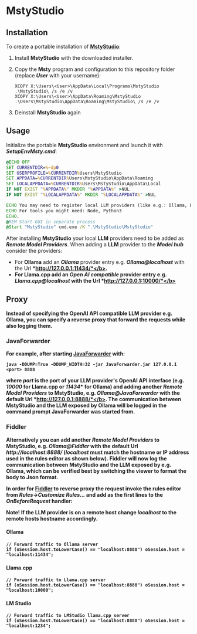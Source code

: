 # MstyStudio

## Installation

To create a portable installation of **[MstyStudio](https://msty.ai/)**:

1. Install **MstyStudio** with the downloaded installer.
2. Copy the **Msty** program and configuration to this repository folder (replace <b>*User*</b> with your username):

   ```
   XCOPY X:\Users\<User>\AppData\Local\Programs\MstyStudio .\MstyStudio\ /s /e /v
   XCOPY X:\Users\<User>\AppData\Roaming\MstyStudio .\Users\MstyStudio\AppData\Roaming\MstyStudio\ /s /e /v
   ```
3. Deinstall **MstyStudio** again

## Usage

Initialize the portable **MstyStudio** environment and launch it with <b>*SetupEnvMsty.cmd*</b>:

```SetupEnvMsty.cmd
@ECHO OFF
SET CURRENTDIR=%~dp0
SET USERPROFILE=%CURRENTDIR%Users\MstyStudio
SET APPDATA=%CURRENTDIR%Users\MstyStudio\AppData\Roaming
SET LOCALAPPDATA=%CURRENTDIR%Users\MstyStudio\AppData\Local
IF NOT EXIST "%APPDATA%" MKDIR "%APPDATA%" >NUL
IF NOT EXIST "%LOCALAPPDATA%" MKDIR "%LOCALAPPDATA%" >NUL

ECHO You may need to register local LLM providers (like e.g.: Ollama, Llama.cpp) as a remote LLM in Msty
ECHO For tools you might need: Node, Python3
ECHO.
@REM Start GUI in separate process
@Start "MstyStudio" cmd.exe /K ".\MstyStudio\MstyStudio"
```

After installing **MstyStudio** your local **LLM** providers need to be added as <b>*Remote Model Providers*</b>.
When adding a **LLM** provider to the <b>*Model hub*</b> consider the providers:

  - For **Ollama** add an <b>*Ollama*</b> provider entry e.g. <b>*Ollama@localhost*</b> with the Url <b>*http://127.0.0.1:11434/*</b>.
  - For **Llama.cpp** add an <b>*Open AI compatible*</b> provider entry e.g. <b>*Llama.cpp@localhost*</b> with the Url <b>*http://127.0.0.1:10000/*</b>

## Proxy

Instead of specifying the **OpenAI API** compatible **LLM** provider e.g. **Ollama**, you can specify a reverse proxy that forward the requests while also logging them.

### JavaForwarder

For example, after starting **[JavaForwarder](https://github.com/Warpguru/JavaForwarder)** with:

```
java -DDUMP=True -DDUMP_WIDTH=32 -jar JavaForwarder.jar 127.0.0.1 <port> 8888
```

where <b>*port*</b> is the port of your **LLM** provider's **OpenAI API** interface (e.g. <b>*10000*</b> for **Llama.cpp** or
<b>*11434*</b>* for **Ollama**) and adding another <b>*Remote Model Providers*</b> to **MstyStudio**, e.g. <b>*Ollama@JavaForwarder*</b> 
with the default Url <b>*http://127.0.0.1:8888/*</b>.
The communication between **MstyStudio** and the **LLM** exposed by **Ollama** will be logged in the command prompt **JavaForwarder** was started from.

### Fiddler

Alternatively you can add another <b>*Remote Model Providers*</b> to **MstyStudio**, e.g. <b>*Ollama@Fiddler*</b> with the default Url <b>*http://localhost:8888/*</b> (<b>*localhost*</b> must match the hostname or IP address used in the rules editor as shown below).
**Fiddler** will now log the communication between **MstyStudio** and the **LLM** exposed by e.g. **Ollama**, which can be verified best by switching the viewer to format the body to **Json** format.

In order for **[Fiddler](https://www.telerik.com/fiddler)** to reverse proxy the request invoke the rules editor from <b>*Rules*</b>→<b>*Customize Rules...*</b> and add as the first lines to the <b>*OnBeforeRequest*</b> handler:

**Note!** If the **LLM** provider is on a remote host change <b>*localhost*</b> to the remote hosts hostname accordingly. 

#### Ollama

```
// Forward traffic to Ollama server
if (oSession.host.toLowerCase() == "localhost:8888") oSession.host = "localhost:11434"; 
```

#### Llama.cpp

```
// Forward traffic to Llama.cpp server
if (oSession.host.toLowerCase() == "localhost:8888") oSession.host = "localhost:10000"; 
```

#### LM Studio

```
// Forward traffic to LMStudio llama.cpp server
if (oSession.host.toLowerCase() == "localhost:8888") oSession.host = "localhost:1234"; 
```
